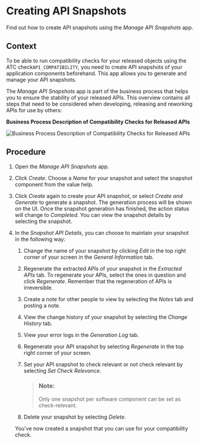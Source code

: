 <!-- loio0a873292e08842f291eef926e84d598d -->

# Creating API Snapshots

Find out how to create API snapshots using the *Manage API Snapshots* app.



## Context

To be able to run compatibility checks for your released objects using the ATC check`API_COMPATIBILITY`, you need to create API snapshots of your application components beforehand. This app allows you to generate and manage your API snapshots.

The *Manage API Snapshots* app is part of the business process that helps you to ensure the stability of your released APIs. This overview contains all steps that need to be considered when developing, releasing and reworking APIs for use by others:

   
  
<a name="loio0a873292e08842f291eef926e84d598d__fig_r51_kdy_nrb"/>**Business Process Description of Compatibility Checks for Released APIs**

 ![](images/Compatibility_Check_d60a721.png "Business Process Description of Compatibility Checks for Released
						APIs") 



## Procedure

1.  Open the *Manage API Snapshots* app.

2.  Click *Create*. Choose a *Name* for your snapshot and select the snapshot component from the value help.

3.  Click *Create* again to create your API snapshot, or select *Create and Generate* to generate a snapshot. The generation process will be shown on the UI. Once the snapshot generation has finished, the action status will change to *Completed*. You can view the snapshot details by selecting the snapshot.

4.  In the *Snapshot API Details*, you can choose to maintain your snapshot in the following way:

    1.  Change the name of your snapshot by clicking *Edit* in the top right corner of your screen in the *General Information* tab.

    2.  Regenerate the extracted APIs of your snapshot in the *Extracted APIs* tab. To regenerate your APIs, select the ones in question and click *Regenerate*. Remember that the regeneration of APIs is irreversible.

    3.  Create a note for other people to view by selecting the *Notes* tab and posting a note.

    4.  View the change history of your snapshot by selecting the *Change History* tab.

    5.  View your error logs in the *Generation Log* tab.

    6.  Regenerate your API snapshot by selecting *Regenerate* in the top right corner of your screen.

    7.  Set your API snapshot to check relevant or not check relevant by selecting *Set Check Relevance*.

        > ### Note:  
        > Only one snapshot per software component can be set as check-relevant.

    8.  Delete your snapshot by selecting *Delete*.


    You've now created a snapshot that you can use for your compatibility check.


